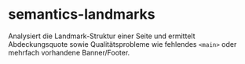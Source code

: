 # semantics-landmarks

Analysiert die Landmark-Struktur einer Seite und ermittelt Abdeckungsquote sowie Qualitätsprobleme wie fehlendes `<main>` oder mehrfach vorhandene Banner/Footer.
